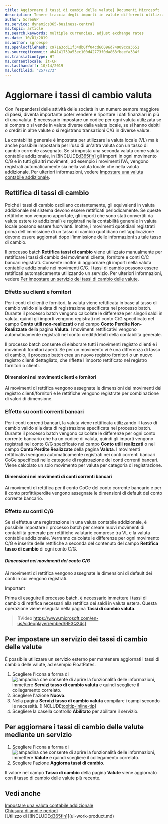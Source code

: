 ```yaml
---
title: Aggiornare i tassi di cambio delle valute| Documenti Microsoft
description: Tenere traccia degli importi in valute differenti utilizzando codici di valuta e utilizzare Business Central per rettificare i tassi di cambio dei movimenti registrati con un servizio esterno.
author: SorenGP
ms.service: dynamics365-business-central
ms.topic: article
ms.search.keywords: multiple currencies, adjust exchange rates
ms.date: 10/01/2019
ms.author: sgroespe
ms.openlocfilehash: c971a3cd11f34db0ff04cd66096d74909cca3651
ms.sourcegitcommit: ab4141739a53ec100d42773f0da863fbeefa384f
ms.translationtype: HT
ms.contentlocale: it-CH
ms.lasthandoff: 10/14/2019
ms.locfileid: "2577273"
---
```

# <a name="update-currency-exchange-rates"></a>Aggiornare i tassi di cambio valuta
Con l'espandersi delle attività delle società in un numero sempre maggiore di paesi, diventa importante poter vendere e riportare i dati finanziari in più di una valuta. È necessario impostare un codice per ogni valuta utilizzata se si compra o si vende in valute diverse dalla valuta locale, se si hanno debiti o crediti in altre valute o si registrano transazioni C/G in diverse valute.

La contabilità generale è impostata per utilizzare la valuta locale (VL) ma è anche possibile impostarla per l'uso di un'altra valuta con un tasso di cambio corrente assegnato. Se si imposta una seconda valuta come valuta contabile addizionale, in [!INCLUDE[d365fin](includes/d365fin_md.md)] gli importi in ogni movimento C/G e in tutti gli altri movimenti, ad esempio i movimenti IVA, vengono registrati automaticamente sia nella valuta locale che nella valuta addizionale. Per ulteriori informazioni, vedere [Impostare una valuta contabile addizionale](finance-how-setup-additional-currencies.md).

## <a name="adjusting-exchange-rates"></a>Rettifica di tassi di cambio
Poiché i tassi di cambio oscillano costantemente, gli equivalenti in valuta addizionale nel sistema devono essere rettificati periodicamente. Se queste rettifiche non vengono apportate, gli importi che sono stati convertiti da valute estere (o addizionali) e registrati nella contabilità generale in valuta locale possono essere fuorvianti. Inoltre, i movimenti quotidiani registrati prima dell'immissione di un tasso di cambio quotidiano nell'applicazione devono essere aggiornati dopo l'immissione delle informazioni su tale tasso di cambio.

Il processo batch **Rettifica tassi di cambio** viene utilizzato manualmente per rettificare i tassi di cambio dei movimenti cliente, fornitore e conti C/C bancari registrati. Consente inoltre di aggiornare gli importi nella valuta contabile addizionale nei movimenti C/G. I tassi di cambio possono essere rettificati automaticamente utilizzando un servizio. Per ulteriori informazioni, vedere [Per impostare un servizio dei tassi di cambio delle valute](finance-how-update-currencies.md#to-set-up-a-currency-exchange-rate-service).

### <a name="effect-on-customers-and-vendors"></a>Effetto su clienti e fornitori
Per i conti di clienti e fornitori, la valuta viene rettificata in base al tasso di cambio valido alla data di registrazione specificata nel processo batch. Durante il processo batch vengono calcolate le differenze per singoli saldi in valuta, quindi gli importi vengono registrati nel conto C/G specificato nel campo **Conto utili non-realizzati** o nel campo **Conto Perdite Non-Realizzate** della pagina **Valuta**. I movimenti rettificativi vengono automaticamente registrati nel conto crediti/debiti della contabilità generale.

Il processo batch consente di elaborare tutti i movimenti registro clienti e i movimenti fornitori aperti. Se per un movimento vi è una differenza di tasso di cambio, il processo batch crea un nuovo registro fornitori o un nuovo registro clienti dettagliato, che riflette l'importo rettificato nel registro fornitori o clienti.

#### <a name="dimensions-on-customer-and-vendor-ledger-entries"></a>Dimensioni nei movimenti clienti e fornitori
Ai movimenti di rettifica vengono assegnate le dimensioni dei movimenti del registro clienti/fornitori e le rettifiche vengono registrate per combinazione di valori di dimensione.

### <a name="effect-on-bank-accounts"></a>Effetto su conti correnti bancari
Per i conti correnti bancari, la valuta viene rettificata utilizzando il tasso di cambio valido alla data di registrazione specificata nel processo batch. Durante il processo batch vengono calcolate le differenze per ogni conto corrente bancario che ha un codice di valuta, quindi gli importi vengono registrati nel conto C/G specificato nel campo **Conto utili realizzati** o nel campo **Conto Perdite Realizzate** della pagina **Valuta**. I movimenti rettificativi vengono automaticamente registrati nei conti correnti bancari CoGe specificati nelle categorie di registrazione dei conti correnti bancari. Viene calcolato un solo movimento per valuta per categoria di registrazione.

#### <a name="dimensions-on-bank-account-entries"></a>Dimensioni nei movimenti di conti correnti bancari
Ai movimenti di rettifica per il conto CoGe del conto corrente bancario e per il conto profitti/perdite vengono assegnate le dimensioni di default del conto corrente bancario.

### <a name="effect-on-gl-accounts"></a>Effetto su conti C/G
Se si effettua una registrazione in una valuta contabile addizionale, è possibile impostare il processo batch per creare nuovi movimenti di contabilità generale per rettifiche valutarie comprese tra VL e la valuta contabile addizionale. Verranno calcolate le differenze per ogni movimento C/G e inserite delle rettifiche a seconda del contenuto del campo **Rettifica tasso di cambio** di ogni conto C/G.

##### <a name="dimensions-on-gl-account-entries"></a>Dimensioni nei movimenti del conto C/G
Ai movimenti di rettifica vengono assegnate le dimensioni di default dei conti in cui vengono registrati.

> [!Important]
> Prima di eseguire il processo batch, è necessario immettere i tassi di cambio di rettifica necessari alla rettifica dei saldi in valuta estera. Questa operazione viene eseguita nella pagina **Tassi di cambio valuta**.

> [!Video https://www.microsoft.com/en-us/videoplayer/embed/RE3Q24s]

## <a name="to-set-up-a-currency-exchange-rate-service"></a>Per impostare un servizio dei tassi di cambio delle valute
È possibile utilizzare un servizio esterno per mantenere aggiornati i tassi di cambio delle valute, ad esempio FloatRates.

1. Scegliere l'icona a forma di ![lampadina che consente di aprire la funzionalità delle informazioni](media/ui-search/search_small.png "Informazioni sull'operazione che si desidera eseguire"), immettere **Servizi tasso di cambio valuta** e quindi scegliere il collegamento correlato.
2. Scegliere l'azione **Nuovo**.
3. Nella pagina **Servizi tasso di cambio valuta** compilare i campi secondo le necessità. [!INCLUDE[tooltip-inline-tip](includes/tooltip-inline-tip_md.md)]
4. Scegliere la casella controllo **Abilitato** per abilitare il servizio.

## <a name="to-update-currency-exchange-rates-through-a-service"></a>Per aggiornare i tassi di cambio delle valute mediante un servizio
1. Scegliere l'icona a forma di ![lampadina che consente di aprire la funzionalità delle informazioni](media/ui-search/search_small.png "Informazioni sull'operazione che si desidera eseguire"), immettere **Valute** e quindi scegliere il collegamento correlato.
2. Scegliere l'azione **Aggiorna tassi di cambio**.

Il valore nel campo **Tasso di cambio** della pagina **Valute** viene aggiornato con il tasso di cambio delle valute più recente.

## <a name="see-also"></a>Vedi anche
[Impostare una valuta contabile addizionale](finance-how-setup-additional-currencies.md)  
[Chiusura di anni e periodi](year-close-years-periods.md)  
[Utilizzo di [!INCLUDE[d365fin](includes/d365fin_md.md)]](ui-work-product.md)
